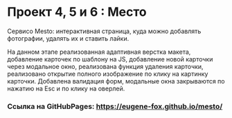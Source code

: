 # Проект 4, 5 и 6 : Место

Cервисо Mesto: интерактивная страница, куда можно добавлять фотографии, удалять их и ставить лайки.

На данном этапе реализованная адаптивная верстка макета, добавление карточек по шаблону на JS, добавление новой карточки через модальное окно, реализована функция удаления карточки, реализовано открытие полного изображение по клику на картинку карточки. Добавлена валидация форм, модальные окна закрываются по нажатию на Esc и по клику на оверлей.

### Ссылка на GitHubPages: https://eugene-fox.github.io/mesto/


